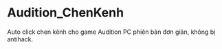 # Audition_ChenKenh
Auto click chen kênh cho game Audition PC phiên bản đơn giản, không bị antihack.
